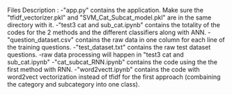 Files Description : 
-"app.py" contains the application. Make sure the "tfidf_vectorizer.pkl" and "SVM_Cat_Subcat_model.pkl"
are in the same directory with it.
-"test3 cat and sub_cat.ipynb" contains the totality of the codes for the 2 methods and the different
classifiers along with ANN.
-"question_dataset.csv" contains the raw data in one column  for each line of the training questions.
-"test_dataset.txt" contains the raw test dataset questions.
-raw data processing will happen in "test3 cat and sub_cat.ipynb"
-"cat_subcat_RNN.ipynb" contains the code using the the first method with RNN.
-"word2vectt.ipynb" contains the code with word2vect vectorization instead of tfidf for the first approach
(combaining the category and subcategory into one class).

 
